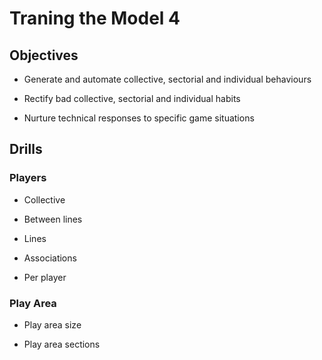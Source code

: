 # Traning the Model 4

<imageComponent pic="hero_4" />

## Objectives

- Generate and automate collective, sectorial and individual behaviours

- Rectify bad collective, sectorial and individual habits

- Nurture technical responses to specific game situations

## Drills

### Players

- Collective

- Between lines

- Lines

- Associations

- Per player

### Play Area

- Play area size

- Play area sections
